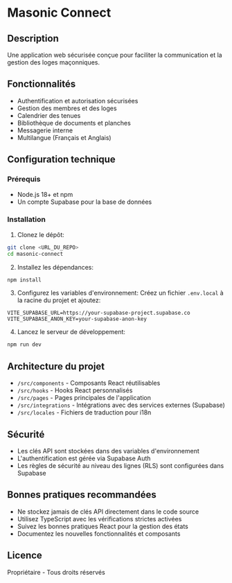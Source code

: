 
# Masonic Connect

## Description
Une application web sécurisée conçue pour faciliter la communication et la gestion des loges maçonniques.

## Fonctionnalités
- Authentification et autorisation sécurisées
- Gestion des membres et des loges
- Calendrier des tenues
- Bibliothèque de documents et planches
- Messagerie interne
- Multilangue (Français et Anglais)

## Configuration technique

### Prérequis
- Node.js 18+ et npm
- Un compte Supabase pour la base de données

### Installation

1. Clonez le dépôt:
```bash
git clone <URL_DU_REPO>
cd masonic-connect
```

2. Installez les dépendances:
```bash
npm install
```

3. Configurez les variables d'environnement:
Créez un fichier `.env.local` à la racine du projet et ajoutez:
```
VITE_SUPABASE_URL=https://your-supabase-project.supabase.co
VITE_SUPABASE_ANON_KEY=your-supabase-anon-key
```

4. Lancez le serveur de développement:
```bash
npm run dev
```

## Architecture du projet

- `/src/components` - Composants React réutilisables
- `/src/hooks` - Hooks React personnalisés
- `/src/pages` - Pages principales de l'application
- `/src/integrations` - Intégrations avec des services externes (Supabase)
- `/src/locales` - Fichiers de traduction pour i18n

## Sécurité

- Les clés API sont stockées dans des variables d'environnement
- L'authentification est gérée via Supabase Auth
- Les règles de sécurité au niveau des lignes (RLS) sont configurées dans Supabase

## Bonnes pratiques recommandées

- Ne stockez jamais de clés API directement dans le code source
- Utilisez TypeScript avec les vérifications strictes activées
- Suivez les bonnes pratiques React pour la gestion des états
- Documentez les nouvelles fonctionnalités et composants

## Licence
Propriétaire - Tous droits réservés
